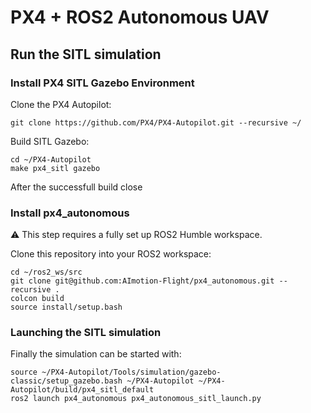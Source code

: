 # PX4 + ROS2 Autonomous UAV
## Run the SITL simulation
### Install PX4 SITL Gazebo Environment
Clone the PX4 Autopilot:
```
git clone https://github.com/PX4/PX4-Autopilot.git --recursive ~/
```
Build SITL Gazebo:
```
cd ~/PX4-Autopilot
make px4_sitl gazebo
```
After the successfull build close 
### Install px4_autonomous
:warning: This step requires a fully set up ROS2 Humble workspace.

Clone this repository into your ROS2 workspace:
```
cd ~/ros2_ws/src
git clone git@github.com:AImotion-Flight/px4_autonomous.git --recursive .
colcon build
source install/setup.bash
```
### Launching the SITL simulation
Finally the simulation can be started with:
```
source ~/PX4-Autopilot/Tools/simulation/gazebo-classic/setup_gazebo.bash ~/PX4-Autopilot ~/PX4-Autopilot/build/px4_sitl_default
ros2 launch px4_autonomous px4_autonomous_sitl_launch.py
```
